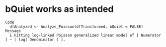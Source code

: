 # bQuiet works as intended

    Code
      dfAnalyzed <- Analyze_Poisson(dfTransformed, bQuiet = FALSE)
    Message
      i Fitting log-linked Poisson generalized linear model of [ Numerator ] ~ [ log( Denominator ) ].


